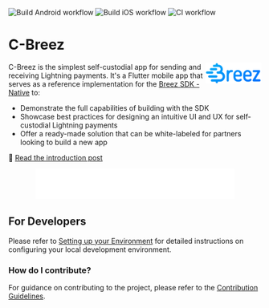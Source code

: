 ![Build Android workflow](https://github.com/breez/c-breez/actions/workflows/build-android.yml/badge.svg)
![Build iOS workflow](https://github.com/breez/c-breez/actions/workflows/build-ios.yml/badge.svg)
![CI workflow](https://github.com/breez/c-breez/actions/workflows/CI.yml/badge.svg)

# C-Breez

<img align="right" width="112" height="42" title="Breez logo"
     src="./src/images/logo-color.svg">

C-Breez is the simplest self-custodial app for sending and receiving Lightning payments. It's a Flutter mobile app that serves as a reference implementation for the [Breez SDK - Native](https://sdk-doc-greenlight.breez.technology/) to:
* Demonstrate the full capabilities of building with the SDK
* Showcase best practices for designing an intuitive UI and UX for self-custodial Lightning payments
* Offer a ready-made solution that can be white-labeled for partners looking to build a new app

📖 [Read the introduction post](https://medium.com/breez-technology/get-ready-for-a-fresh-breez-multiple-apps-one-node-optimal-ux-519c4daf2536)

<p align="center">
  <a href="https://blockstream.com/lightning/greenlight/">
  <img src="./src/images/drawer_footer.png" alt="Powered by Breez SDK & Greenlight" width="396" height="60"></a>
</p>

## For Developers

Please refer to [Setting up your Environment](.github/docs/DEVENV_SETUP.md) for detailed instructions on configuring your local development environment.

### How do I contribute?

For guidance on contributing to the project, please refer to the [Contribution Guidelines](.github/docs/CONTRIBUTING.md).